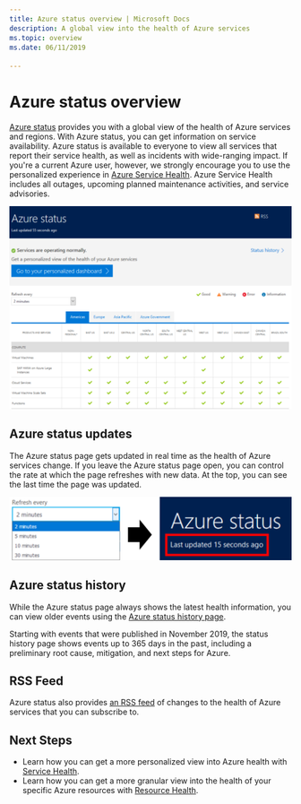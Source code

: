 ```yaml
---
title: Azure status overview | Microsoft Docs
description: A global view into the health of Azure services
ms.topic: overview
ms.date: 06/11/2019

---
```

# Azure status overview

[Azure status](https://status.azure.com/status/) provides you with a global view of the health of Azure services and regions. With Azure status, you can get information on service availability. Azure status is available to everyone to view all services that report their service health, as well as incidents with wide-ranging impact. If you're a current Azure user, however, we strongly encourage you to use the personalized experience in [Azure Service Health](https://aka.ms/azureservicehealth). Azure Service Health includes all outages, upcoming planned maintenance activities, and service advisories.

![Azure status page](./media/azure-status-overview/azure-status.PNG)

## Azure status updates

The Azure status page gets updated in real time as the health of Azure services change. If you leave the Azure status page open, you can control the rate at which the page refreshes with new data. At the top, you can see the last time the page was updated.

![Azure status refresh](./media/azure-status-overview/update.PNG)

## Azure status history

While the Azure status page always shows the latest health information, you can view older events using the [Azure status history page](https://status.azure.com/status/history/).

Starting with events that were published in November 2019, the status history page shows events up to 365 days in the past, including a preliminary root cause, mitigation, and next steps for Azure.

## RSS Feed

Azure status also provides [an RSS feed](https://status.azure.com/status/feed/) of changes to the health of Azure services that you can subscribe to.

## Next Steps

* Learn how you can get a more personalized view into Azure health with [Service Health](./service-health-overview.md).
* Learn how you can get a more granular view into the health of your specific Azure resources with [Resource Health](./resource-health-overview.md).
